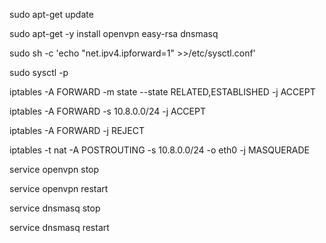 sudo apt-get update

sudo apt-get -y install openvpn easy-rsa dnsmasq

sudo sh -c 'echo "net.ipv4.ipforward=1" >>/etc/sysctl.conf'

sudo sysctl -p

iptables -A FORWARD -m state --state RELATED,ESTABLISHED -j ACCEPT

iptables -A FORWARD -s 10.8.0.0/24 -j ACCEPT

iptables -A FORWARD -j REJECT

iptables -t nat -A POSTROUTING -s 10.8.0.0/24 -o eth0 -j MASQUERADE

service openvpn stop

service openvpn restart

service dnsmasq stop

service dnsmasq restart